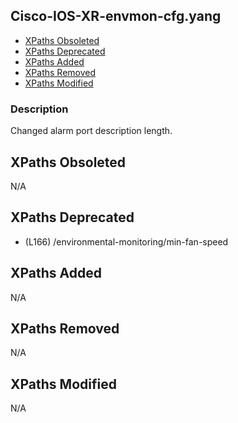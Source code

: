 ## Cisco-IOS-XR-envmon-cfg.yang

- [XPaths Obsoleted](#xpaths-obsoleted)
- [XPaths Deprecated](#xpaths-deprecated)
- [XPaths Added](#xpaths-added)
- [XPaths Removed](#xpaths-removed)
- [XPaths Modified](#xpaths-modified)

### Description

Changed alarm port description length.

## XPaths Obsoleted

N/A

## XPaths Deprecated

- (L166)	/environmental-monitoring/min-fan-speed

## XPaths Added

N/A

## XPaths Removed

N/A

## XPaths Modified

N/A

